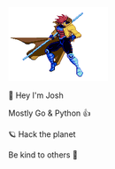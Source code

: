 [![hello internet ](./assets/gambit.gif)](https://p4a.net)

👋 Hey I'm Josh 

Mostly Go & Python 👍

🪐 Hack the planet 

Be kind to others 🧡
